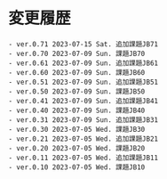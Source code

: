 # 変更履歴

	- ver.0.71 2023-07-15 Sat. 追加課題JB71
	- ver.0.70 2023-07-09 Sun. 課題JB70
	- ver.0.61 2023-07-09 Sun. 追加課題JB61
	- ver.0.60 2023-07-09 Sun. 課題JB60
	- ver.0.51 2023-07-09 Sun. 追加課題JB51
	- ver.0.50 2023-07-09 Sun. 課題JB50
	- ver.0.41 2023-07-09 Sun. 追加課題JB41
	- ver.0.40 2023-07-09 Sun. 課題JB40
	- ver.0.31 2023-07-09 Sun. 追加課題JB31
	- ver.0.30 2023-07-05 Wed. 課題JB30
	- ver.0.21 2023-07-05 Wed. 追加課題JB21
	- ver.0.20 2023-07-05 Wed. 課題JB20
	- ver.0.11 2023-07-05 Wed. 追加課題JB11
	- ver.0.10 2023-07-05 Wed. 課題JB10